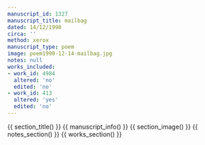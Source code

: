 ```yaml
---
manuscript_id: 1327
manuscript_title: mailbag
dated: 14/12/1990
circa: ''
method: xerox
manuscript_type: poem
image: poem1990-12-14-mailbag.jpg
notes: null
works_included:
- work_id: 4984
  altered: 'no'
  edited: 'no'
- work_id: 413
  altered: 'yes'
  edited: 'no'
---
```


{{ section_title() }}
{{ manuscript_info() }}
{{ section_image() }}
{{ notes_section() }}
{{ works_section() }}
